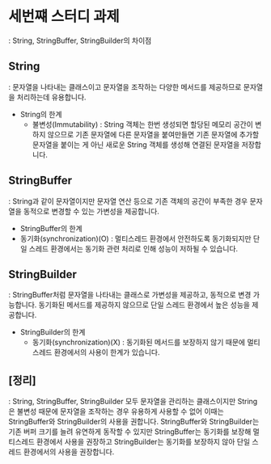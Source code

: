 # 세번쨰 스터디 과제
 : String, StringBuffer, StringBuilder의 차이점

## String
: 문자열을 나타내는 클래스이고 문자열을 조작하는 다양한 메서드를 제공하므로 문자열을 처리하는데 유용합니다.

- String의 한계
  - 불변성(Immutability) : String 객체는 한번 생성되면 할당된 메모리 공간이 변하지 않으므로 기존 문자열에 다른 문자열을 붙여만들면 기존 문자열에 추가할 문자열을 붙이는 게 아닌 새로운 String 객체를 생성해 연결된 문자열을 저장합니다.

## StringBuffer
 : String과 같이 문자열이지만 문자열 연산 등으로 기존 객체의 공간이 부족한 경우 문자열을 동적으로 변경할 수 있는 가변성을 제공합니다.

 - StringBuffer의 한계 
  - 동기화(synchronization)(O) : 멀티스레드 환경에서 안전하도록 동기화되지만 단일 스레드 환경에서는 동기화 관련 처리로 인해 성능이 저하될 수 있습니다.

## StringBuilder
 : StringBuffer처럼 문자열을 나타내는 클래스로 가변성을 제공하고, 동적으로 변경 가능합니다. 동기화된 메서드를 제공하지 않으므로 단일 스레드 환경에서 높은 성능을 제공합니다.
  
  - StringBuilder의 한계
    - 동기화(synchronization)(X) : 동기화된 메서드를 보장하지 않기 때문에 멀티스레드 환경에서의 사용이 한계가 있습니다.


## [정리]
 : String, StringBuffer, StringBuilder 모두 문자열을 관리하는 클래스이지만 String은 불변성 때문에 문자열을 조작하는 경우 유용하게 사용할 수 없어 이때는 StringBuffer와 StringBuilder의 사용을 권합니다. StringBuffer와 StringBuilder는 기존 버퍼 크기를 늘려 유연하게 동작할 수 있지만 StringBuffer는 동기화를 보장해 멀티스레드 환경에서 사용을 권장하고 StringBuilder는 동기화를 보장하지 않아 단일 스레드 환경에서의 사용을 권장합니다.